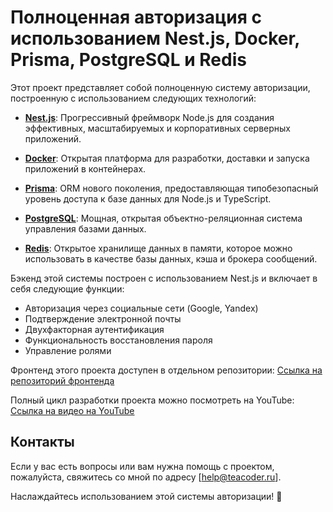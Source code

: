 # Полноценная авторизация с использованием Nest.js, Docker, Prisma, PostgreSQL и Redis

Этот проект представляет собой полноценную систему авторизации, построенную с использованием следующих технологий:

-   **[Nest.js](https://nestjs.com/)**: Прогрессивный фреймворк Node.js для создания эффективных, масштабируемых и корпоративных серверных приложений.

-   **[Docker](https://www.docker.com/)**: Открытая платформа для разработки, доставки и запуска приложений в контейнерах.

-   **[Prisma](https://www.prisma.io/)**: ORM нового поколения, предоставляющая типобезопасный уровень доступа к базе данных для Node.js и TypeScript.

-   **[PostgreSQL](https://www.postgresql.org/)**: Мощная, открытая объектно-реляционная система управления базами данных.

-   **[Redis](https://redis.io/)**: Открытое хранилище данных в памяти, которое можно использовать в качестве базы данных, кэша и брокера сообщений.

Бэкенд этой системы построен с использованием Nest.js и включает в себя следующие функции:

-   Авторизация через социальные сети (Google, Yandex)
-   Подтверждение электронной почты
-   Двухфакторная аутентификация
-   Функциональность восстановления пароля
-   Управление ролями

Фронтенд этого проекта доступен в отдельном репозитории: [Ссылка на репозиторий фронтенда](https://github.com/TeaCoder52/nextjs-full-authorization)

Полный цикл разработки проекта можно посмотреть на YouTube: [Ссылка на видео на YouTube](https://www.youtube.com/watch?v=O5Qry8cBhG4)

## Контакты

Если у вас есть вопросы или вам нужна помощь с проектом, пожалуйста, свяжитесь со мной по адресу [help@teacoder.ru].

Наслаждайтесь использованием этой системы авторизации! 🚀
